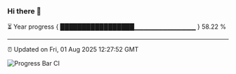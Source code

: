### Hi there 👋

⏳ Year progress { █████████████████▁▁▁▁▁▁▁▁▁▁▁▁▁ } 58.22 %

---

⏰ Updated on Fri, 01 Aug 2025 12:27:52 GMT

![Progress Bar CI](https://github.com/code-lakshay/GitHub-Actions-Demo/workflows/Progress%20Bar%20CI/badge.svg)
